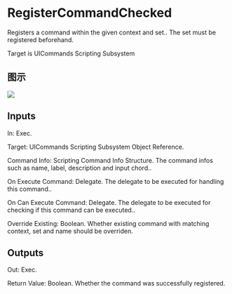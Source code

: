 # RegisterCommandChecked

Registers a command within the given context and set.. The set must be registered beforehand.

Target is UICommands Scripting Subsystem

## 图示

![]($-20221218-18483471.png)

## Inputs

In: Exec.

Target: UICommands Scripting Subsystem Object Reference.

Command Info: Scripting Command Info Structure. The command infos such as name, label, description and input chord..

On Execute Command: Delegate. The delegate to be executed for handling this command..

On Can Execute Command: Delegate. The delegate to be executed for checking if this command can be executed..

Override Existing: Boolean. Whether existing command with matching context, set and name should be overriden.  

## Outputs

Out: Exec.

Return Value: Boolean. Whether the command was successfully registered.

